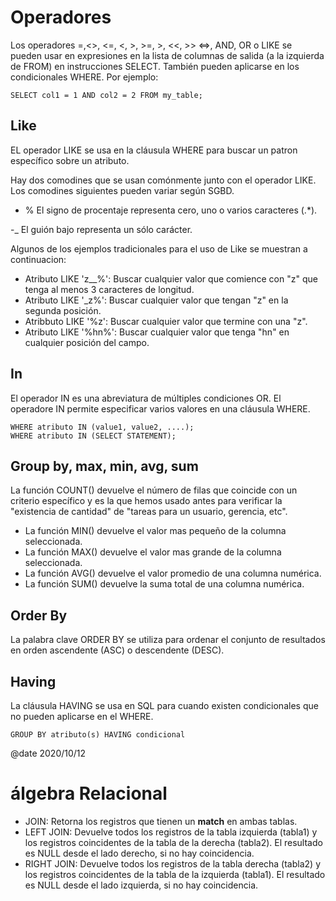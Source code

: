 Operadores
=====

Los operadores =,<>, <=, <, >,  >=, >, <<, >> <=>, AND, OR o LIKE se pueden usar en expresiones en la lista de columnas de salida (a la izquierda de FROM) en instrucciones SELECT. También pueden aplicarse en los condicionales WHERE. Por ejemplo:

    SELECT col1 = 1 AND col2 = 2 FROM my_table;

Like
----

EL operador LIKE se usa en la cláusula WHERE para buscar un patron específico sobre un atributo.

Hay dos comodines que se usan comónmente junto con el operador LIKE. Los comodines siguientes pueden variar según SGBD.

- % El signo de procentaje representa cero, uno o varios caracteres (.*).

-_ El guión bajo representa un sólo carácter.

Algunos de los ejemplos tradicionales para el uso de Like se muestran a continuacion:

- Atributo LIKE 'z__%': Buscar cualquier valor que comience con "z" que tenga al menos 3 caracteres de longitud.
- Atributo LIKE '_z%': Buscar cualquier valor que tengan "z" en la segunda posición.
- Atribbuto LIKE '%z': Buscar cualquier valor que termine con una "z".
- Atributo LIKE '%hn%': Buscar cualquier valor que tenga "hn" en cualquier posición del campo.


In
----
El operador IN es una abreviatura de múltiples condiciones OR. El operadore IN permite especificar varios valores en una cláusula WHERE.

    WHERE atributo IN (value1, value2, ....);
    WHERE atributo IN (SELECT STATEMENT);

Group by, max, min, avg, sum
----
La función COUNT() devuelve el número de filas que coincide con un criterio específico y es la que hemos usado antes para verificar la "existencia de cantidad" de "tareas para un usuario, gerencia, etc".

- La función MIN() devuelve el valor mas pequeño de la columna seleccionada.
- La función MAX() devuelve el valor mas grande de la columna seleccionada.
- La función AVG() devuelve el valor promedio de una columna numérica.
- La función SUM() devuelve la suma total de una columna numérica.

Order By
----
La palabra clave ORDER BY se utiliza para ordenar el conjunto de resultados en orden ascendente (ASC) o descendente (DESC).

Having
----
La cláusula HAVING se usa en SQL para cuando existen condicionales que no pueden aplicarse en el WHERE.

    GROUP BY atributo(s) HAVING condicional



@date 2020/10/12

álgebra Relacional
====

- JOIN: Retorna los registros que tienen un **match** en ambas tablas.
- LEFT JOIN: Devuelve todos los registros de la tabla izquierda (tabla1) y los registros coincidentes de la tabla de la derecha (tabla2). El resultado es NULL desde el lado derecho, si no hay coincidencia.
- RIGHT JOIN: Devuelve todos los registros de la tabla derecha (tabla2) y los registros coincidentes de la tabla de la izquierda (tabla1). El resultado es NULL desde el lado izquierda, si no hay coincidencia.
